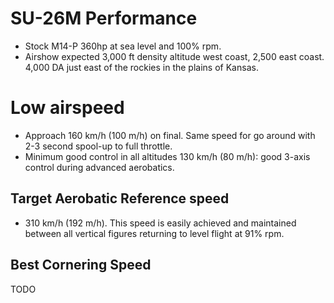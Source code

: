 # SU-26M Performance

- Stock M14-P 360hp at sea level and 100% rpm.
- Airshow expected 3,000 ft density altitude west coast, 2,500 east coast. 4,000 DA just east of the rockies in the plains of Kansas.

# Low airspeed

- Approach 160 km/h (100 m/h) on final. Same speed for go around with 2-3 second spool-up to full throttle.
- Minimum good control in all altitudes 130 km/h (80 m/h): good 3-axis control during advanced aerobatics.

## Target Aerobatic Reference speed

- 310 km/h (192 m/h). This speed is easily achieved and maintained between all vertical figures returning to level flight at 91% rpm.

## Best Cornering Speed

TODO
